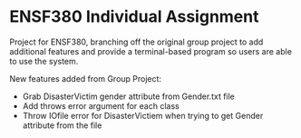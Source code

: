 # ENSF380 Individual Assignment

Project for ENSF380, branching off the original group project to add additional features and provide a terminal-based program so users are able to use the system.

New features added from Group Project:
- Grab DisasterVictim gender attribute from Gender.txt file
- Add throws error argument for each class
- Throw IOfile error for DisasterVictiem when trying to get Gender attribute from the file
